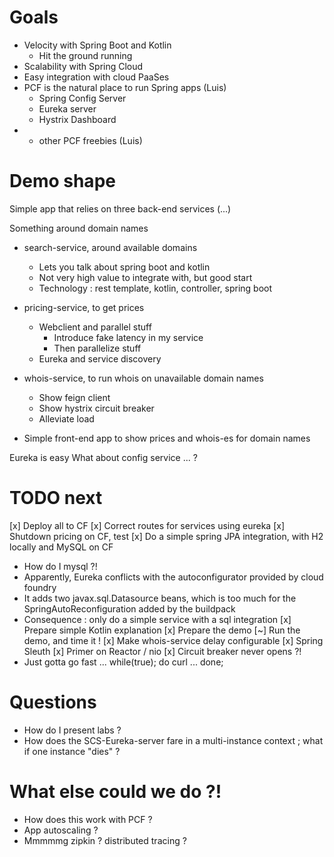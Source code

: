# Goals
- Velocity with Spring Boot and Kotlin
  - Hit the ground running
- Scalability with Spring Cloud
- Easy integration with cloud PaaSes
- PCF is the natural place to run Spring apps (Luis)
  - Spring Config Server
  - Eureka server
  - Hystrix Dashboard
- + other PCF freebies (Luis)

# Demo shape
Simple app that relies on three back-end services (...)

Something around domain names

- search-service, around available domains
  - Lets you talk about spring boot and kotlin
  - Not very high value to integrate with, but good start
  - Technology : rest template, kotlin, controller, spring boot

- pricing-service, to get prices
  - Webclient and parallel stuff
    - Introduce fake latency in my service
    - Then parallelize stuff
  - Eureka and service discovery

- whois-service, to run whois on unavailable domain names
  - Show feign client 
  - Show hystrix circuit breaker
  - Alleviate load

- Simple front-end app to show prices and whois-es for domain names

Eureka is easy
What about config service ... ?

# TODO next
[x] Deploy all to CF
[x] Correct routes for services using eureka
[x] Shutdown pricing on CF, test
[x] Do a simple spring JPA integration, with H2 locally and MySQL on CF
  - How do I mysql ?!
  - Apparently, Eureka conflicts with the autoconfigurator provided by cloud foundry
  - It adds two javax.sql.Datasource beans, which is too much for the SpringAutoReconfiguration added by the buildpack
  - Consequence : only do a simple service with a sql integration
[x] Prepare simple Kotlin explanation
[x] Prepare the demo
[~] Run the demo, and time it !
[x] Make whois-service delay configurable 
[x] Spring Sleuth
[x] Primer on Reactor / nio
[x] Circuit breaker never opens ?!
  - Just gotta go fast ... while(true); do curl ... done;

# Questions
- How do I present labs ?
- How does the SCS-Eureka-server fare in a multi-instance context ; what if one instance "dies" ?

# What else could we do ?!
- How does this work with PCF ?
- App autoscaling ?
- Mmmmmg zipkin ? distributed tracing ?
